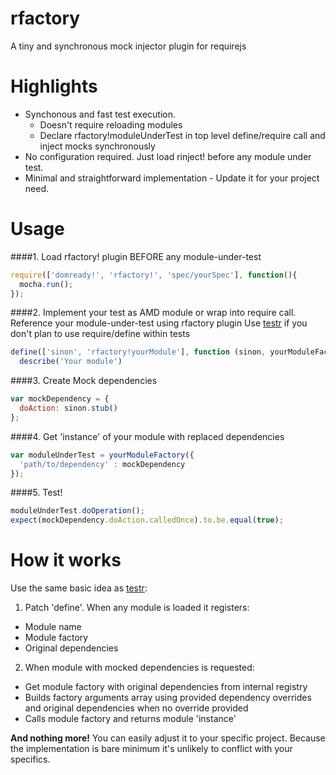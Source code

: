 rfactory
=======

A tiny and synchronous mock injector plugin for requirejs

Highlights
=======
* Synchonous and fast test execution. 
  * Doesn't require reloading modules
  * Declare rfactory!moduleUnderTest in top level define/require call and inject mocks synchronously
* No configuration required. Just load rinject! before any module under test.
* Minimal and straightforward implementation - Update it for your project need.

Usage
=======

####1. Load rfactory! plugin BEFORE any module-under-test

```javascript
require(['domready!', 'rfactory!', 'spec/yourSpec'], function(){
  mocha.run();  
});
```

####2. Implement your test as AMD module or wrap into require call. Reference your module-under-test using rfactory plugin
  Use [testr](https://github.com/mattfysh/testr.js/tree/master) if you don't plan to use require/define within tests
  
```javascript
define(['sinon', 'rfactory!yourModule'], function (sinon, yourModuleFactory) {
  describe('Your module')
```

####3. Create Mock dependencies

```javascript
var mockDependency = {
  doAction: sinon.stub()
};
```

####4. Get 'instance' of your module with replaced dependencies

```javascript
var moduleUnderTest = yourModuleFactory({
  'path/to/dependency' : mockDependency
});
```

####5. Test!

```javascript
moduleUnderTest.doOperation();    
expect(mockDependency.doAction.calledOnce).to.be.equal(true);
```


How it works
=======
Use the same basic idea as [testr](https://github.com/mattfysh/testr.js/tree/master):

1. Patch 'define'. When any module is loaded it registers: 
  * Module name
  * Module factory
  * Original dependencies

2. When module with mocked dependencies is requested:
  * Get module factory with original dependencies from internal registry
  * Builds factory arguments array using provided dependency overrides and original dependencies when no override provided
  * Calls module factory and returns module 'instance'

**And nothing more!**
You can easily adjust it to your specific project.
Because the implementation is bare minimum it's unlikely to conflict with your specifics.
